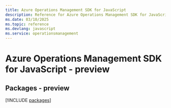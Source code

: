 ```yaml
---
title: Azure Operations Management SDK for JavaScript
description: Reference for Azure Operations Management SDK for JavaScript
ms.date: 03/10/2025
ms.topic: reference
ms.devlang: javascript
ms.service: operationsmanagement
---
```

# Azure Operations Management SDK for JavaScript - preview
## Packages - preview
[!INCLUDE [packages](operations-management-index.md)]